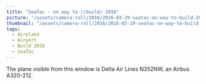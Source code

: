 ```yaml
---
title: "SeaTac - on way to //build/ 2016"
picture: "/assets/camera-roll/2016/2016-03-29-seatac-on-way-to-build-2016/20160329_170110537_iOS.jpg"
thumbnail: "/assets/camera-roll/2016/2016-03-29-seatac-on-way-to-build-2016/20160329_170110537_iOS-thumbnail.jpg"
tags:
  - Airplane
  - Airport
  - Build 2016
  - SeaTac
---
```

The plane visible from this window is Delta Air Lines N352NW, an Airbus A320-212.